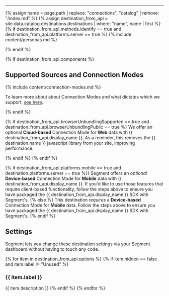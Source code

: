 <hr/>
<!-- in the file we're pulling from the API, "name" corresponds with the path to the yml blob for a specific destination.-->
{% assign name = page.path | replace: "connections", "catalog" | remove: "/index.md" %}
{% assign destination_from_api = site.data.catalog.destinations.destinations | where: "name", name | first %}
<!-- if it uses Identify calls and is available on Server, you can use personas?  -->
{% if destination_from_api.methods.identify == true and destination_from_api.platforms.server == true %}
{% include content/personas.md %}

{% endif %}


{% if destination_from_api.components %}

## Supported Sources and Connection Modes

{% include content/connection-modes.md %}

To learn more about about Connection Modes and what dictates which we support, [see here](https://segment.com/docs/destinations/#connection-modes).

{% endif %}

{% if destination_from_api.browserUnbundlingSupported == true and destination_from_api.browserUnbundlingPublic == true %}
We offer an optional **Cloud-based** Connection Mode for **Web** data with {{ destination_from_api.display_name }}. As a reminder, this removes the {{ destination.name }} javascript library from your site, improving performance.
<!-- holy crap lets NOT expose the changelog wtf has anyone looked at that content
{% if destination_from_api.browserUnbundlingChangelog %} However, there are a few disparities between the Cloud-based and Device-based connection modes to keep in mind before enabling it in the Segment app. When you enable the **Cloud-based** destination mode, here's what happens:

-->
{% endif %}
{% endif %}

{% if destination_from_api.platforms.mobile == true and destination.platforms.server == true %}}
Segment offers an *optional* **Device-based** Connection Mode for **Mobile** data with {{ destination_from_api.display_name }}. If you'd like to use those features that require client-based functionality, follow the steps above to ensure you have packaged the {{ destination_from_api.display_name }} SDK with Segment's.
{% else %}
This destination *requires* a **Device-based** Connection Mode for **Mobile** data. Follow the steps above to ensure you have packaged the {{ destination_from_api.display_name }} SDK with Segment's.
{% endif %}

## Settings

Segment lets you change these destination settings via your Segment dashboard without having to touch any code.

{% for item in destination_from_api.options %}
{% if item.hidden == false and item.label != "Unused" %}
### {{ item.label }}
{{ item.description }}
{% endif %}
{% endfor %}
